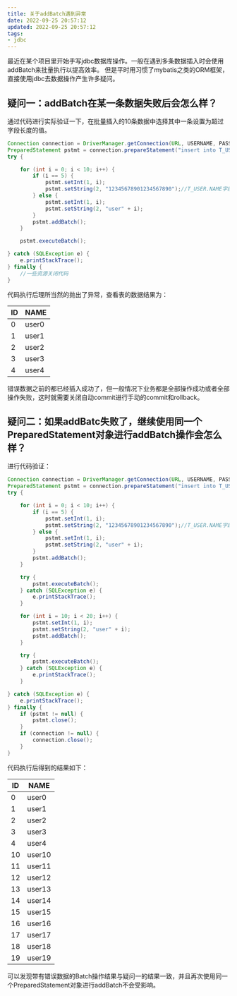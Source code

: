 ```yaml
---
title: 关于addBatch遇到异常
date: 2022-09-25 20:57:12
updated: 2022-09-25 20:57:12
tags:
- jdbc
---
```


最近在某个项目里开始手写jdbc数据库操作。一般在遇到多条数据插入时会使用addBatch来批量执行以提高效率。
但是平时用习惯了mybatis之类的ORM框架，直接使用jdbc去数据操作产生许多疑问。

## 疑问一：addBatch在某一条数据失败后会怎么样？

通过代码进行实际验证一下，在批量插入的10条数据中选择其中一条设置为超过字段长度的值。

```java
Connection connection = DriverManager.getConnection(URL, USERNAME, PASSWORD);
PreparedStatement pstmt = connection.prepareStatement("insert into T_USER (id, name) values (?,?)");
try {

    for (int i = 0; i < 10; i++) {
        if (i == 5) {
            pstmt.setInt(1, i);
            pstmt.setString(2, "12345678901234567890");//T_USER.NAME字段长度为10
        } else {
            pstmt.setInt(1, i);
            pstmt.setString(2, "user" + i);
        }
        pstmt.addBatch();
    }

    pstmt.executeBatch();

} catch (SQLException e) {
    e.printStackTrace();
} finally {
    //一些资源关闭代码
}
```
代码执行后理所当然的抛出了异常，查看表的数据结果为：

| ID  | NAME  |
|-----|-------|
| 0   | user0 |
| 1   | user1 |
| 2   | user2 |
| 3   | user3 |
| 4   | user4 |

错误数据之前的都已经插入成功了，但一般情况下业务都是全部操作成功或者全部操作失败，这时就需要关闭自动commit进行手动的commit和rollback。

## 疑问二：如果addBatc失败了，继续使用同一个PreparedStatement对象进行addBatch操作会怎么样？

进行代码验证：

```java
Connection connection = DriverManager.getConnection(URL, USERNAME, PASSWORD);
PreparedStatement pstmt = connection.prepareStatement("insert into T_USER (id, name) values (?,?)");
try {

    for (int i = 0; i < 10; i++) {
        if (i == 5) {
            pstmt.setInt(1, i);
            pstmt.setString(2, "12345678901234567890");//T_USER.NAME字段长度为10
        } else {
            pstmt.setInt(1, i);
            pstmt.setString(2, "user" + i);
        }
        pstmt.addBatch();
    }

    try {
        pstmt.executeBatch();
    } catch (SQLException e) {
        e.printStackTrace();
    }

    for (int i = 10; i < 20; i++) {
        pstmt.setInt(1, i);
        pstmt.setString(2, "user" + i);
        pstmt.addBatch();
    }

    try {
        pstmt.executeBatch();
    } catch (SQLException e) {
        e.printStackTrace();
    }

} catch (SQLException e) {
    e.printStackTrace();
} finally {
    if (pstmt != null) {
        pstmt.close();
    }
    if (connection != null) {
        connection.close();
    }
}
```

代码执行后得到的结果如下：

| ID  | NAME   |
|-----|--------|
| 0   | user0  |
| 1   | user1  |
| 2   | user2  |
| 3   | user3  |
| 4   | user4  |
| 10  | user10 |
| 11  | user11 |
| 12  | user12 |
| 13  | user13 |
| 14  | user14 |
| 15  | user15 |
| 16  | user16 |
| 17  | user17 |
| 18  | user18 |
| 19  | user19 |

可以发现带有错误数据的Batch操作结果与疑问一的结果一致，并且再次使用同一个PreparedStatement对象进行addBatch不会受影响。